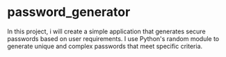 # password_generator
In this project, i will create a simple application that generates secure passwords based on user requirements. I use Python's random module to generate unique and complex passwords that meet specific criteria.
